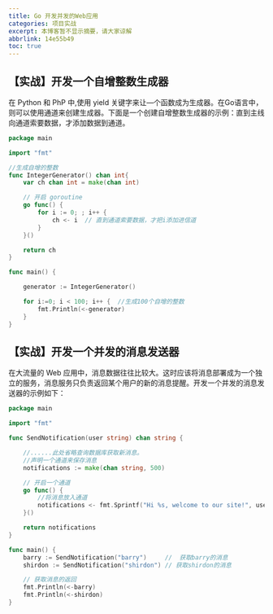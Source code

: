 ```yaml
---
title: Go 开发并发的Web应用
categories: 项目实战
excerpt: 本博客暂不显示摘要，请大家谅解
abbrlink: 14e55b49
toc: true
---
```




## 【实战】开发一个自增整数生成器

在 Python 和 PhP 中,使用 yield 关键字来让—个函数成为生成器。在Go语言中，则可以使用通道来创建生成器。下面是一个创建自增整数生成器的示例：直到主线向通道索要数据，才添加数据到通道。





```go
package main

import "fmt"

//生成自增的整数
func IntegerGenerator() chan int{
	var ch chan int = make(chan int)

	// 开启 goroutine
	go func() {
		for i := 0; ; i++ {
			ch <- i  // 直到通道索要数据，才把i添加进信道
		}
	}()

	return ch
}

func main() {

	generator := IntegerGenerator()

	for i:=0; i < 100; i++ {  //生成100个自增的整数
		fmt.Println(<-generator)
	}
}
```

## 【实战】开发一个并发的消息发送器

在大流量的 Web 应用中，消息数据往往比较大。这时应该将消息部署成为一个独立的服务，消息服务只负责返回某个用户的新的消息提醒。开发一个并发的消息发送器的示例如下：

```go
package main

import "fmt"

func SendNotification(user string) chan string {

	//......此处省略查询数据库获取新消息。
	//声明一个通道来保存消息
	notifications := make(chan string, 500)

	// 开启一个通道
	go func() {
		//将消息放入通道
		notifications <- fmt.Sprintf("Hi %s, welcome to our site!", user)
	}()

	return notifications
}

func main() {
	barry := SendNotification("barry")     //  获取barry的消息
	shirdon := SendNotification("shirdon") // 获取shirdon的消息

	// 获取消息的返回
	fmt.Println(<-barry)
	fmt.Println(<-shirdon)
}
```

